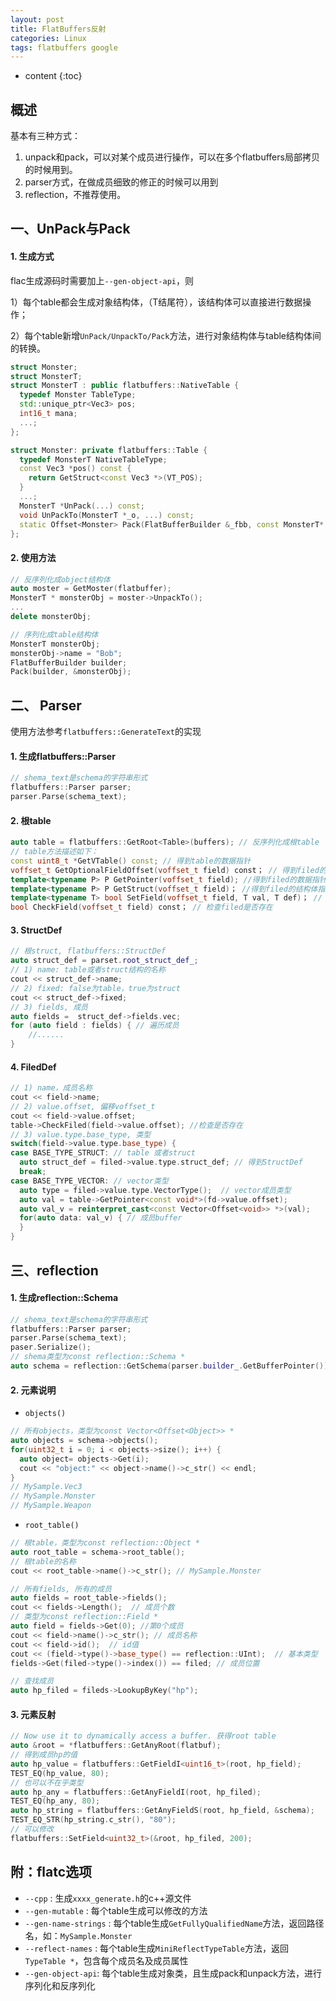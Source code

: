 ```yaml
---
layout: post
title: FlatBuffers反射
categories: Linux
tags: flatbuffers google
---
```


* content
{:toc}
## 概述

基本有三种方式：

1. unpack和pack，可以对某个成员进行操作，可以在多个flatbuffers局部拷贝的时候用到。
2. parser方式，在做成员细致的修正的时候可以用到
3. reflection，不推荐使用。



## 一、UnPack与Pack

#### 1. 生成方式

flac生成源码时需要加上`--gen-object-api`，则

1）每个table都会生成对象结构体，（T结尾符），该结构体可以直接进行数据操作；

2）每个table新增`UnPack/UnpackTo/Pack`方法，进行对象结构体与table结构体间的转换。

```c++
struct Monster;
struct MonsterT;
struct MonsterT : public flatbuffers::NativeTable {
  typedef Monster TableType;
  std::unique_ptr<Vec3> pos;
  int16_t mana;
  ...;
};

struct Monster: private flatbuffers::Table {
  typedef MonsterT NativeTableType;
  const Vec3 *pos() const {
    return GetStruct<const Vec3 *>(VT_POS);
  }
  ...;
  MonsterT *UnPack(...) const;
  void UnPackTo(MonsterT *_o, ...) const;
  static Offset<Monster> Pack(FlatBufferBuilder &_fbb, const MonsterT* _o, ...);
};
```



#### 2. 使用方法

```c++
// 反序列化成object结构体
auto moster = GetMoster(flatbuffer);
MonsterT * monsterObj = moster->UnpackTo();
...
delete monsterObj;

// 序列化成table结构体
MonsterT monsterObj;
monsterObj->name = "Bob";
FlatBufferBuilder builder;
Pack(builder, &monsterObj);
```



## 二、 Parser

使用方法参考`flatbuffers::GenerateText`的实现

#### 1. 生成flatbuffers::Parser

```c++
// shema_text是schema的字符串形式
flatbuffers::Parser parser;
parser.Parse(schema_text);
```

#### 2. 根table

```c++
auto table = flatbuffers::GetRoot<Table>(buffers); // 反序列化成根table
// table方法描述如下：
const uint8_t *GetVTable() const; // 得到table的数据指针
voffset_t GetOptionalFieldOffset(voffset_t field) const； // 得到filed的voffset
template<typename P> P GetPointer(voffset_t field); //得到filed的数据指针
template<typename P> P GetStruct(voffset_t field)； //得到filed的结构体指针
template<typename T> bool SetField(voffset_t field, T val, T def)； // 设置filed的值
bool CheckField(voffset_t field) const； // 检查filed是否存在
```

#### 3. StructDef

```c++
// 根struct, flatbuffers::StructDef
auto struct_def = parset.root_struct_def_;
// 1) name: table或者struct结构的名称
cout << struct_def->name;
// 2) fixed: false为table，true为struct
cout << struct_def->fixed;
// 3) fields, 成员
auto fields =  struct_def->fields.vec;
for (auto field : fields) { // 遍历成员
    //......
}
```

#### 4. FiledDef

```c++
// 1) name，成员名称
cout << field->name;
// 2) value.offset, 偏移voffset_t
cout << field->value.offset;
table->CheckFiled(field->value.offset); //检查是否存在
// 3) value.type.base_type, 类型
switch(field->value.type.base_type) {
case BASE_TYPE_STRUCT: // table 或者struct
  auto struct_def = filed->value.type.struct_def; // 得到StructDef
  break;
case BASE_TYPE_VECTOR: // vector类型
  auto type = filed->value.type.VectorType();  // vector成员类型
  auto val = table->GetPointer<const void*>(fd->value.offset);
  auto val_v = reinterpret_cast<const Vector<Offset<void>> *>(val);
  for(auto data: val_v) { // 成员buffer
  }
}
```



## 三、reflection

#### 1. 生成reflection::Schema

```c++
// shema_text是schema的字符串形式
flatbuffers::Parser parser;
parser.Parse(schema_text);
paser.Serialize();
// shema类型为const reflection::Schema *
auto schema = reflection::GetSchema(parser.builder_.GetBufferPointer());
```

#### 2. 元素说明

* `objects()`

```c++
// 所有objects，类型为const Vector<Offset<Object>> *
auto objects = schema->objects();
for(uint32_t i = 0; i < objects->size(); i++) {
  auto object= objects->Get(i);
  cout << "object:" << object->name()->c_str() << endl;
}
// MySample.Vec3
// MySample.Monster
// MySample.Weapon
```

* `root_table()`

```c++
// 根table，类型为const reflection::Object *
auto root_table = schema->root_table();
// 根table的名称
cout << root_table->name()->c_str(); // MySample.Monster

// 所有fields, 所有的成员
auto fields = root_table->fields();
cout << fields->Length();  // 成员个数
// 类型为const reflection::Field *
auto field = fields->Get(0); //第0个成员
cout << field->name()->c_str(); // 成员名称
cout << field->id();  // id值
cout << (field->type()->base_type() == reflection::UInt);  // 基本类型
fields->Get(filed->type()->index()) == filed; // 成员位置

// 查找成员
auto hp_filed = fileds->LookupByKey("hp");
```

#### 3. 元素反射

```c++
// Now use it to dynamically access a buffer. 获得root table
auto &root = *flatbuffers::GetAnyRoot(flatbuf);
// 得到成员hp的值
auto hp_value = flatbuffers::GetFieldI<uint16_t>(root, hp_field);
TEST_EQ(hp_value, 80);
// 也可以不在乎类型
auto hp_any = flatbuffers::GetAnyFieldI(root, hp_filed);
TEST_EQ(hp_any, 80);
auto hp_string = flatbuffers::GetAnyFieldS(root, hp_field, &schema);
TEST_EQ_STR(hp_string.c_str(), "80");
// 可以修改
flatbuffers::SetField<uint32_t>(&root, hp_filed, 200);
```



## 附：flatc选项

* `--cpp` : 生成`xxxx_generate.h`的c++源文件
* `--gen-mutable` : 每个table生成可以修改的方法
* `--gen-name-strings` : 每个table生成`GetFullyQualifiedName`方法，返回路径名，如：`MySample.Monster`
* `--reflect-names` : 每个table生成`MiniReflectTypeTable`方法，返回`TypeTable *`，包含每个成员名及成员属性
* `--gen-object-api`: 每个table生成对象类，且生成pack和unpack方法，进行序列化和反序列化